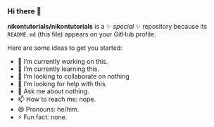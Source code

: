 ### Hi there 👋

**nikontutorials/nikontutorials** is a ✨ _special_ ✨ repository because its `README.md` (this file) appears on your GitHub profile.

Here are some ideas to get you started:

- 🔭 I’m currently working on this. 
- 🌱 I’m currently learning this.
- 👯 I’m looking to collaborate on nothing
- 🤔 I’m looking for help with this.
- 💬 Ask me about nothing.
- 📫 How to reach me: nope.
- 😄 Pronouns: he/him.
- ⚡ Fun fact: none.
